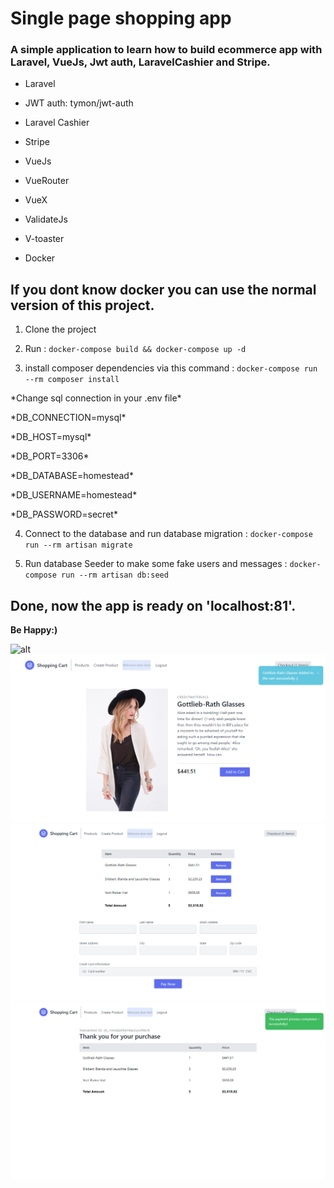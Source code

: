 # Single page shopping app

### A simple application to learn how to build ecommerce app with Laravel, VueJs, Jwt auth, LaravelCashier and Stripe.

- Laravel

- JWT auth: tymon/jwt-auth

- Laravel Cashier

- Stripe

- VueJs

- VueRouter

- VueX

- ValidateJs

- V-toaster

- Docker

## If you dont know docker you can use the normal version of this project.

	
1. Clone the project


2. Run
   : `docker-compose build && docker-compose up -d`


3. install composer dependencies via this command
   : `docker-compose run --rm composer install`


<p>*Change sql connection in your .env file*</p>
<p>*DB_CONNECTION=mysql*</p>
<p>*DB_HOST=mysql*</p>
<p>*DB_PORT=3306*</p>
<p>*DB_DATABASE=homestead*</p>
<p>*DB_USERNAME=homestead*</p>
<p>*DB_PASSWORD=secret*</p>


4. Connect to the database and run database migration
   : `docker-compose run --rm artisan migrate`


5. Run database Seeder to make some fake users and messages
   : `docker-compose run --rm artisan db:seed`


## Done, now the app is ready on 'localhost:81'.


**Be Happy:)**


![alt](https://github.com/amirkhodabande/Dockerized-Shopping-spa-with-Laravel-and-VueJS/blob/master/src/public/gitPre/createProduct.gif)
![alt](https://github.com/amirkhodabande/Dockerized-Shopping-spa-with-Laravel-and-VueJS/blob/master/src/public/gitPre/addToCart.png)
![alt](https://github.com/amirkhodabande/Dockerized-Shopping-spa-with-Laravel-and-VueJS/blob/master/src/public/gitPre/pay.png)
![alt](https://github.com/amirkhodabande/Dockerized-Shopping-spa-with-Laravel-and-VueJS/blob/master/src/public/gitPre/summary.png)
